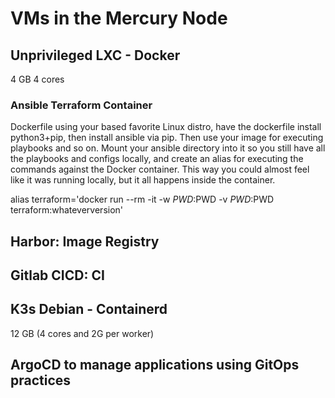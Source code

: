 # VMs in the Mercury Node

## Unprivileged LXC - Docker
4 GB 4 cores

### Ansible Terraform Container
Dockerfile using your based favorite Linux distro, have the dockerfile install python3+pip, then install ansible via pip. Then use your image for executing playbooks and so on. Mount your ansible directory into it so you still have all the playbooks and configs locally, and create an alias for executing the commands against the Docker container. This way you could almost feel like it was running locally, but it all happens inside the container.

alias terraform='docker run --rm -it -w $PWD:$PWD -v $PWD:$PWD terraform:whateverversion'

## Harbor: Image Registry

## Gitlab CICD: CI

## K3s Debian - Containerd
12 GB (4 cores and 2G per worker)

## ArgoCD to manage applications using GitOps practices

